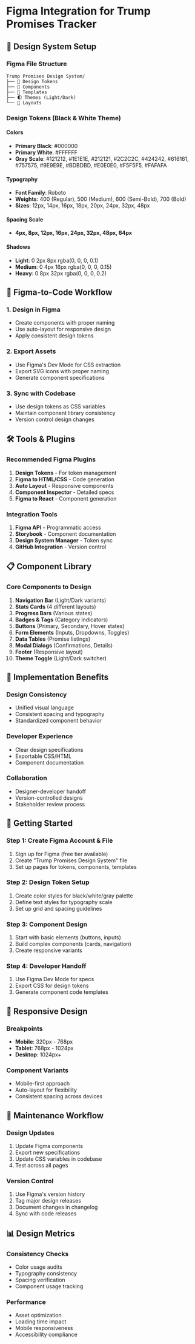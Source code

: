 # Figma Integration for Trump Promises Tracker

## 🎨 Design System Setup

### Figma File Structure
```
Trump Promises Design System/
├── 🎨 Design Tokens
├── 🧩 Components
├── 📱 Templates
├── 🌓 Themes (Light/Dark)
└── 📐 Layouts
```

### Design Tokens (Black & White Theme)

#### Colors
- **Primary Black**: #000000
- **Primary White**: #FFFFFF
- **Gray Scale**: #121212, #1E1E1E, #212121, #2C2C2C, #424242, #616161, #757575, #9E9E9E, #BDBDBD, #E0E0E0, #F5F5F5, #FAFAFA

#### Typography
- **Font Family**: Roboto
- **Weights**: 400 (Regular), 500 (Medium), 600 (Semi-Bold), 700 (Bold)
- **Sizes**: 12px, 14px, 16px, 18px, 20px, 24px, 32px, 48px

#### Spacing Scale
- **4px, 8px, 12px, 16px, 24px, 32px, 48px, 64px**

#### Shadows
- **Light**: 0 2px 8px rgba(0, 0, 0, 0.1)
- **Medium**: 0 4px 16px rgba(0, 0, 0, 0.15)
- **Heavy**: 0 8px 32px rgba(0, 0, 0, 0.2)

## 🔄 Figma-to-Code Workflow

### 1. Design in Figma
- Create components with proper naming
- Use auto-layout for responsive design
- Apply consistent design tokens

### 2. Export Assets
- Use Figma's Dev Mode for CSS extraction
- Export SVG icons with proper naming
- Generate component specifications

### 3. Sync with Codebase
- Use design tokens as CSS variables
- Maintain component library consistency
- Version control design changes

## 🛠 Tools & Plugins

### Recommended Figma Plugins
1. **Design Tokens** - For token management
2. **Figma to HTML/CSS** - Code generation
3. **Auto Layout** - Responsive components
4. **Component Inspector** - Detailed specs
5. **Figma to React** - Component generation

### Integration Tools
1. **Figma API** - Programmatic access
2. **Storybook** - Component documentation
3. **Design System Manager** - Token sync
4. **GitHub Integration** - Version control

## 📋 Component Library

### Core Components to Design
1. **Navigation Bar** (Light/Dark variants)
2. **Stats Cards** (4 different layouts)
3. **Progress Bars** (Various states)
4. **Badges & Tags** (Category indicators)
5. **Buttons** (Primary, Secondary, Hover states)
6. **Form Elements** (Inputs, Dropdowns, Toggles)
7. **Data Tables** (Promise listings)
8. **Modal Dialogs** (Confirmations, Details)
9. **Footer** (Responsive layout)
10. **Theme Toggle** (Light/Dark switcher)

## 🎯 Implementation Benefits

### Design Consistency
- Unified visual language
- Consistent spacing and typography
- Standardized component behavior

### Developer Experience
- Clear design specifications
- Exportable CSS/HTML
- Component documentation

### Collaboration
- Designer-developer handoff
- Version-controlled designs
- Stakeholder review process

## 🚀 Getting Started

### Step 1: Create Figma Account & File
1. Sign up for Figma (free tier available)
2. Create "Trump Promises Design System" file
3. Set up pages for tokens, components, templates

### Step 2: Design Token Setup
1. Create color styles for black/white/gray palette
2. Define text styles for typography scale
3. Set up grid and spacing guidelines

### Step 3: Component Design
1. Start with basic elements (buttons, inputs)
2. Build complex components (cards, navigation)
3. Create responsive variants

### Step 4: Developer Handoff
1. Use Figma Dev Mode for specs
2. Export CSS for design tokens
3. Generate component code templates

## 📱 Responsive Design

### Breakpoints
- **Mobile**: 320px - 768px
- **Tablet**: 768px - 1024px
- **Desktop**: 1024px+

### Component Variants
- Mobile-first approach
- Auto-layout for flexibility
- Consistent spacing across devices

## 🔄 Maintenance Workflow

### Design Updates
1. Update Figma components
2. Export new specifications
3. Update CSS variables in codebase
4. Test across all pages

### Version Control
1. Use Figma's version history
2. Tag major design releases
3. Document changes in changelog
4. Sync with code releases

## 📊 Design Metrics

### Consistency Checks
- Color usage audits
- Typography consistency
- Spacing verification
- Component usage tracking

### Performance
- Asset optimization
- Loading time impact
- Mobile responsiveness
- Accessibility compliance
